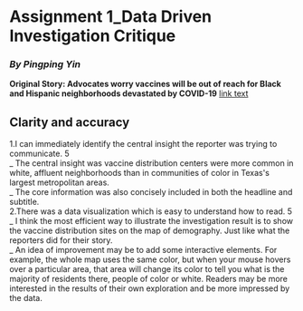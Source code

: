 # Assignment 1_Data Driven Investigation Critique
### *By Pingping Yin* 
**Original Story: Advocates worry vaccines will be out of reach for Black and Hispanic neighborhoods devastated by COVID-19**  [link text](https://www.texastribune.org/2021/01/09/texas-coronavirus-vaccine-racial-inequality/)
## Clarity and accuracy 
1.I can immediately identify the central insight the reporter was trying to communicate.  5  
  _ The central insight was vaccine distribution centers were more common in white, affluent neighborhoods than in communities of color in Texas's largest metropolitan areas.  
  _ The core information was also concisely included in both the headline and subtitle.  
2.There was a data visualization which is easy to understand how to read. 5  
  _ I think the most efficient way to illustrate the investigation result is to show the vaccine distribution sites on the map of demography. Just like what the reporters did for their story.  
  _ An idea of improvement may be to add some interactive elements. For example, the whole map uses the same color, but when your mouse hovers over a particular area, that area will change its color to tell you what is the majority of residents there, people of color or white. Readers may be more interested in the results of their own exploration and be more impressed by the data.

